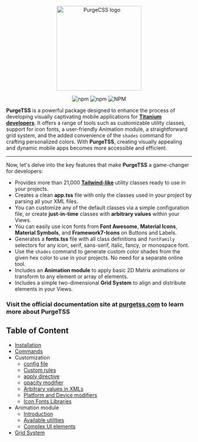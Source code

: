 <p align="center">
	<img src="https://codigomovil.mx/images/logotipo-purgetss-gris.svg" height="230" width="230" alt="PurgeCSS logo"/>
</p>

<div align="center">

![npm](https://img.shields.io/npm/dm/purgetss)
![npm](https://img.shields.io/npm/v/purgetss)
![NPM](https://img.shields.io/npm/l/purgetss)

</div>

**PurgeTSS** is a powerful package designed to enhance the process of developing visually captivating mobile applications for **[Titanium developers](https://tidev.io/)**. It offers a range of tools such as customizable utility classes, support for icon fonts, a user-friendly Animation module, a straightforward grid system, and the added convenience of the `shades` command for crafting personalized colors. With **PurgeTSS**, creating visually appealing and dynamic mobile apps becomes more accessible and efficient.

---

Now, let's delve into the key features that make **PurgeTSS** a game-changer for developers:

- Provides more than 21,000 **[Tailwind-like](https://tailwindcss.com/)** utility classes ready to use in your projects.
- Creates a clean **app.tss** file with only the classes used in your project by parsing all your XML files.
- You can customize any of the default classes via a simple configuration file, or create **just-in-time** classes with **arbitrary values** within your Views.
- You can easily use icon fonts from **Font Awesome**, **Material Icons**, **Material Symbols**, and **Framework7-Icons** on Buttons and Labels.
- Generates a **fonts.tss** file with all class definitions and `fontFamily` selectors for any icon, serif, sans-serif, italic, fancy, or monospace font.
- Use the `shades` command to generate custom color shades from the given hex color to use in your projects. No need for a separate online tool.
- Includes an **Animation module** to apply basic 2D Matrix animations or transform to any element or array of elements.
- Includes a simple two-dimensional **Grid System** to align and distribute elements in your Views.

### Visit the official documentation site at [purgetss.com](https://purgetss.com) to learn more about PurgeTSS

## Table of Content

- [Installation](https://purgetss.com/docs/installation)
- [Commands](https://purgetss.com/docs/commands)
- Customization
  - [config file](https://purgetss.com/docs/customization/the-config-file)
  - [Custom rules](https://purgetss.com/docs/customization/custom-rules)
  - [apply directive](https://purgetss.com/docs/customization/the-apply-directive)
  - [opacity modifier](https://purgetss.com/docs/customization/the-opacity-modifier)
  - [Arbitrary values in XMLs](https://purgetss.com/docs/customization/arbitrary-values)
  - [Platform and Device modifiers](https://purgetss.com/docs/customization/platform-and-device-modifiers)
  - [Icon Fonts Libraries](https://purgetss.com/docs/customization/icon-fonts-libraries)
- Animation module
  - [Introduction](https://purgetss.com/docs/animation-module/introduction)
  - [Available utilities](https://purgetss.com/docs/animation-module/available-utilities)
  - [Complex UI elements](https://purgetss.com/docs/animation-module/complex-ui-elements)
- [Grid System](https://purgetss.com/docs/grid-system)
